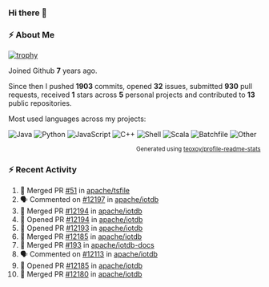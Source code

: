 ### Hi there 👋

### :zap: About Me

[![trophy](https://github-profile-trophy.vercel.app/?username=HTHou&theme=onedark)](https://github.com/ryo-ma/github-profile-trophy)
   
Joined Github **7** years ago.

Since then I pushed **1903** commits, opened **32** issues, submitted **930** pull requests, received **1** stars across **5** personal projects and contributed to **13** public repositories.

Most used languages across my projects:

![Java](https://img.shields.io/static/v1?style=flat-square&label=%E2%A0%80&color=555&labelColor=%23b07219&message=Java%EF%B8%B195.9%25)
![Python](https://img.shields.io/static/v1?style=flat-square&label=%E2%A0%80&color=555&labelColor=%233572A5&message=Python%EF%B8%B10.9%25)
![JavaScript](https://img.shields.io/static/v1?style=flat-square&label=%E2%A0%80&color=555&labelColor=%23f1e05a&message=JavaScript%EF%B8%B10.6%25)
![C++](https://img.shields.io/static/v1?style=flat-square&label=%E2%A0%80&color=555&labelColor=%23f34b7d&message=C%2B%2B%EF%B8%B10.4%25)
![Shell](https://img.shields.io/static/v1?style=flat-square&label=%E2%A0%80&color=555&labelColor=%2389e051&message=Shell%EF%B8%B10.4%25)
![Scala](https://img.shields.io/static/v1?style=flat-square&label=%E2%A0%80&color=555&labelColor=%23c22d40&message=Scala%EF%B8%B10.3%25)
![Batchfile](https://img.shields.io/static/v1?style=flat-square&label=%E2%A0%80&color=555&labelColor=%23C1F12E&message=Batchfile%EF%B8%B10.2%25)
![Other](https://img.shields.io/static/v1?style=flat-square&label=%E2%A0%80&color=555&labelColor=%23ededed&message=Other%EF%B8%B10.8%25)

<p align="right"><sub>Generated using <a href="https://github.com/marketplace/actions/profile-readme-stats">teoxoy/profile-readme-stats</a></sub></p>


<!--![](https://github.com/HTHou/HTHou/blob/output/github-contribution-grid-snake.svg)-->

<!--![Haonan Hou's github stats](https://github-readme-stats.vercel.app/api?username=HTHou&count_private=true&show_icons=true&theme=onedark)-->

<!--![Haonan Hou's wakatime stats](https://github-readme-stats.vercel.app/api/wakatime?username=HTHou&layout=compact&theme=onedark)-->

<!--![Top Langs](https://github-readme-stats.vercel.app/api/top-langs/?username=HTHou&theme=onedark&layout=compact)-->

### :zap: Recent Activity
<!--START_SECTION:activity-->
1. 🎉 Merged PR [#51](https://github.com/apache/tsfile/pull/51) in [apache/tsfile](https://github.com/apache/tsfile)
2. 🗣 Commented on [#12197](https://github.com/apache/iotdb/issues/12197#issuecomment-2008575874) in [apache/iotdb](https://github.com/apache/iotdb)
3. 🎉 Merged PR [#12194](https://github.com/apache/iotdb/pull/12194) in [apache/iotdb](https://github.com/apache/iotdb)
4. 💪 Opened PR [#12194](https://github.com/apache/iotdb/pull/12194) in [apache/iotdb](https://github.com/apache/iotdb)
5. 💪 Opened PR [#12193](https://github.com/apache/iotdb/pull/12193) in [apache/iotdb](https://github.com/apache/iotdb)
6. 🎉 Merged PR [#12185](https://github.com/apache/iotdb/pull/12185) in [apache/iotdb](https://github.com/apache/iotdb)
7. 🎉 Merged PR [#193](https://github.com/apache/iotdb-docs/pull/193) in [apache/iotdb-docs](https://github.com/apache/iotdb-docs)
8. 🗣 Commented on [#12113](https://github.com/apache/iotdb/pull/12113#issuecomment-2002886498) in [apache/iotdb](https://github.com/apache/iotdb)
9. 💪 Opened PR [#12185](https://github.com/apache/iotdb/pull/12185) in [apache/iotdb](https://github.com/apache/iotdb)
10. 🎉 Merged PR [#12180](https://github.com/apache/iotdb/pull/12180) in [apache/iotdb](https://github.com/apache/iotdb)
<!--END_SECTION:activity-->

<!--
**HTHou/HTHou** is a ✨ _special_ ✨ repository because its `README.md` (this file) appears on your GitHub profile.

Here are some ideas to get you started:

- 🔭 I’m currently working on ...
- 🌱 I’m currently learning ...
- 👯 I’m looking to collaborate on ...
- 🤔 I’m looking for help with ...
- 💬 Ask me about ...
- 📫 How to reach me: ...
- 😄 Pronouns: ...
- ⚡ Fun fact: ...
-->
